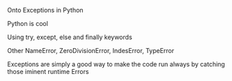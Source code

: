 Onto Exceptions in Python

Python is cool

Using try, except, else and finally keywords

Other NameError, ZeroDivisionError, IndesError, TypeError

Exceptions are simply a good way to make the code run always by catching those iminent runtime Errors 

